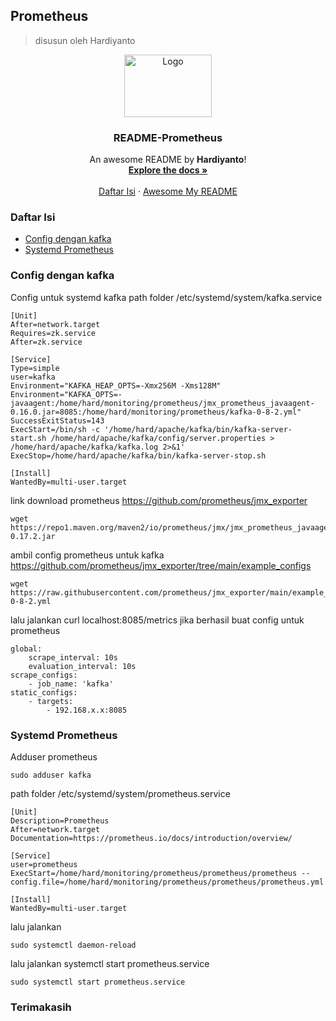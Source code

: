 ## Prometheus
> disusun oleh Hardiyanto

<div align="center">
  <a href="https://prometheus.io/docs/introduction/overview/">
    <img src="https://github.com/dwiHard/five_byte.github.io/blob/master/images/prometheus.jpg" alt="Logo" width="140" height="100">
  </a>

<h3 align="center">README-Prometheus</h3>

  <p align="center">
    An awesome README by <b>Hardiyanto</b>!
    <br />
    <a href="https://prometheus.io/docs/introduction/overview/"><strong>Explore the docs »</strong></a>
    <br />
    <br />
    <a href="https://github.com/dwiHard/five_byte.github.io/blob/master/cheatsheet/prometheus.md#daftar-isi">Daftar Isi</a>
    ·
    <a href="https://github.com/dwiHard/five_byte.github.io#my-repository---">Awesome My README</a>
  </p>
</div>

### Daftar Isi
* [Config dengan kafka](#config-dengan-kafka)
* [Systemd Prometheus](#systemd-prometheus)


### Config dengan kafka
Config untuk systemd kafka path folder /etc/systemd/system/kafka.service
```
[Unit]
After=network.target
Requires=zk.service
After=zk.service

[Service]
Type=simple
user=kafka
Environment="KAFKA_HEAP_OPTS=-Xmx256M -Xms128M"
Environment="KAFKA_OPTS=-javaagent:/home/hard/monitoring/prometheus/jmx_prometheus_javaagent-0.16.0.jar=8085:/home/hard/monitoring/prometheus/kafka-0-8-2.yml"
SuccessExitStatus=143
ExecStart=/bin/sh -c '/home/hard/apache/kafka/bin/kafka-server-start.sh /home/hard/apache/kafka/config/server.properties > /home/hard/apache/kafka/kafka.log 2>&1'
ExecStop=/home/hard/apache/kafka/bin/kafka-server-stop.sh

[Install]
WantedBy=multi-user.target
```
link download prometheus https://github.com/prometheus/jmx_exporter
```
wget https://repo1.maven.org/maven2/io/prometheus/jmx/jmx_prometheus_javaagent/0.16.0/jmx_prometheus_javaagent-0.17.2.jar
```
ambil config prometheus untuk kafka https://github.com/prometheus/jmx_exporter/tree/main/example_configs
```
wget https://raw.githubusercontent.com/prometheus/jmx_exporter/main/example_configs/kafka-0-8-2.yml
```
lalu jalankan curl localhost:8085/metrics jika berhasil buat config untuk prometheus
```
global:
    scrape_interval: 10s
    evaluation_interval: 10s
scrape_configs:
    - job_name: 'kafka'
static_configs:
    - targets:
        - 192.168.x.x:8085
```

### Systemd Prometheus
Adduser prometheus
```
sudo adduser kafka
```
path folder /etc/systemd/system/prometheus.service
```
[Unit]
Description=Prometheus
After=network.target
Documentation=https://prometheus.io/docs/introduction/overview/

[Service]
user=prometheus
ExecStart=/home/hard/monitoring/prometheus/prometheus/prometheus --config.file=/home/hard/monitoring/prometheus/prometheus/prometheus.yml 
    
[Install]
WantedBy=multi-user.target
```
lalu jalankan
```
sudo systemctl daemon-reload
```
lalu jalankan systemctl start prometheus.service
```
sudo systemctl start prometheus.service
```

### Terimakasih